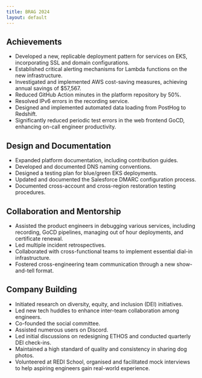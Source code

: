 ```yaml
---
title: BRAG 2024
layout: default
---
```


Achievements
------------

*   Developed a new, replicable deployment pattern for services on EKS, incorporating SSL and domain configurations.
*   Established critical alerting mechanisms for Lambda functions on the new infrastructure.
*   Investigated and implemented AWS cost-saving measures, achieving annual savings of $57,567.
*   Reduced GitHub Action minutes in the platform repository by 50%.
*   Resolved IPv6 errors in the recording service.
*   Designed and implemented automated data loading from PostHog to Redshift.
*   Significantly reduced periodic test errors in the web frontend GoCD, enhancing on-call engineer productivity.

Design and Documentation
------------------------

*   Expanded platform documentation, including contribution guides.
*   Developed and documented DNS naming conventions.
*   Designed a testing plan for blue/green EKS deployments.
*   Updated and documented the Salesforce DMARC configuration process.
*   Documented cross-account and cross-region restoration testing procedures.

Collaboration and Mentorship
----------------------------

*   Assisted the product engineers in debugging various services, including recording, GoCD pipelines, managing out of hour deployments, and certificate renewal.
*   Led multiple incident retrospectives.
*   Collaborated with cross-functional teams to implement essential dial-in infrastructure.
*   Fostered cross-engineering team communication through a new show-and-tell format.

Company Building
----------------

*   Initiated research on diversity, equity, and inclusion (DEI) initiatives.
*   Led new tech huddles to enhance inter-team collaboration among engineers.
*   Co-founded the social committee.
*   Assisted numerous users on Discord.
*   Led initial discussions on redesigning ETHOS and conducted quarterly DEI check-ins.
*   Maintained a high standard of quality and consistency in sharing dog photos.
*   Volunteered at REDI School, organised and facilitated mock interviews to help aspiring engineers gain real-world experience.  
